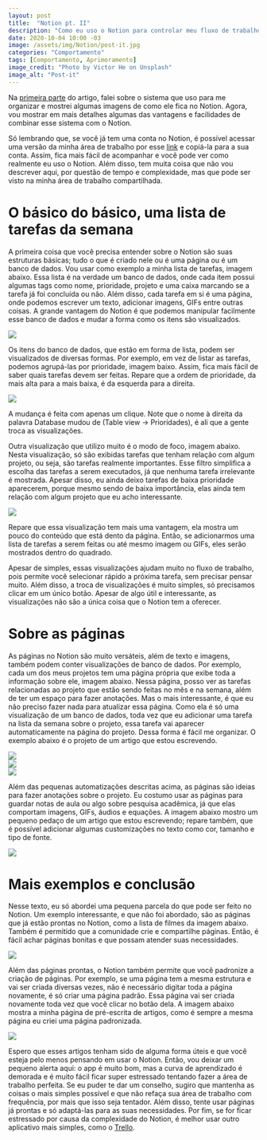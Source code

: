 ```yaml
---
layout: post
title:  "Notion pt. II"
description: "Como eu uso o Notion para controlar meu fluxo de trabalho e ser mais eficiente."
date: 2020-10-04 10:00 -03
image: /assets/img/Notion/post-it.jpg
categories: "Comportamento"
tags: [Comportamento, Aprimoramento]
image_credit: "Photo by Victor He on Unsplash"
image_alt: "Post-it"
---
```


Na <a target="_blank" href="{% post_url 2020-10-04-Notion-pt-I %}">primeira parte</a> do artigo, falei sobre o sistema que uso para me organizar e mostrei algumas imagens de como ele fica no Notion. Agora, vou mostrar em mais detalhes 
algumas das vantagens e facilidades de combinar esse sistema com o Notion.

Só lembrando que, se você já tem uma conta no Notion, é possível acessar uma versão da minha área de trabalho por esse <a target="_blank" href="https://www.notion.so/DON-T-PANIC-v1-0-573ca645a83a41198f0d6082377e62a0">link</a>  e copiá-la  para a sua conta. Assim, fica mais fácil de acompanhar e você pode ver como realmente eu uso o Notion. Além disso, tem muita coisa que não vou descrever aqui, por questão de tempo e complexidade, mas que pode ser visto na minha área de trabalho compartilhada.

# O básico do básico, uma lista de tarefas da semana

A primeira coisa que você precisa entender sobre o Notion são suas estruturas básicas; tudo o que é criado nele ou é uma página ou é um banco de dados. Vou usar como exemplo a minha lista de tarefas, imagem abaixo. Essa lista é na verdade um banco de dados, onde cada item possui algumas tags como nome, prioridade, projeto e uma caixa marcando se a tarefa já foi concluída ou não. Além disso, cada tarefa em si é uma página, onde podemos escrever um texto, adicionar imagens, GIFs entre outras coisas. A grande vantagem do Notion é que podemos manipular facilmente esse banco de dados e mudar a forma como os itens são visualizados.

<img src="/assets/img/Notion/1-2.png"> 

Os itens do banco de dados, que estão em forma de lista, podem ser visualizados de diversas formas. Por exemplo, em vez de listar as tarefas, podemos agrupá-las por prioridade, imagem baixo. Assim, fica mais fácil de saber quais tarefas devem ser feitas. Repare que a ordem de prioridade, da mais alta para a mais baixa, é da esquerda para a direita. 

<img src="/assets/img/Notion/2-2.png">

A mudança é feita com apenas um clique. Note que o nome à direita da palavra Database mudou de (Table view → Prioridades), é ali que a gente troca as visualizações.

Outra visualização que utilizo muito é o modo de foco, imagem abaixo. Nesta visualização, só são exibidas tarefas que tenham relação com algum projeto, ou seja, são tarefas realmente importantes. Esse filtro simplifica a escolha das tarefas a serem executados, já que nenhuma tarefa irrelevante é mostrada. Apesar disso, eu ainda deixo tarefas de baixa prioridade aparecerem, porque mesmo sendo de baixa importância, elas ainda tem relação com algum projeto que eu acho interessante.

<img src="/assets/img/Notion/3-2.png">

Repare que essa visualização tem mais uma vantagem, ela mostra um pouco do conteúdo que está dento da página. Então, se adicionarmos uma lista de tarefas a serem feitas ou até mesmo imagem ou GIFs, eles serão mostrados dentro do quadrado.

Apesar de simples, essas visualizações ajudam muito no fluxo de trabalho, pois permite você selecionar rápido a próxima tarefa, sem precisar pensar muito. Além disso, a troca de visualizações é muito simples, só precisamos clicar em um único botão. Apesar de algo útil e interessante, as visualizações não são a única coisa que o Notion tem a oferecer.

# Sobre as páginas

As páginas no Notion são muito versáteis, além de texto e imagens, também podem conter visualizações de banco de dados. Por exemplo, cada um dos meus projetos tem uma página própria que exibe toda a informação sobre ele, imagem abaixo. Nessa página, posso ver as tarefas relacionadas ao projeto que estão sendo feitas no mês e na semana, além de ter um espaço para fazer anotações. Mas o mais interessante, é que eu não preciso fazer nada para atualizar essa página. Como ela é só uma visualização de um banco de dados, toda vez que eu adicionar uma tarefa na lista da semana sobre o projeto, essa tarefa vai aparecer automaticamente na página do projeto. Dessa forma é fácil me organizar. O exemplo abaixo é o projeto de um artigo que estou escrevendo.

<img style="display: block;" src="/assets/img/Notion/5-2.png">
<img style="display: block;" src="/assets/img/Notion/6-2.png">
<img style="display: block;" src="/assets/img/Notion/7-2.png">

Além das pequenas automatizações descritas acima, as páginas são ideias para fazer anotações sobre o projeto. Eu costumo usar as páginas para guardar notas de aula ou algo sobre pesquisa acadêmica, já que elas comportam imagens, GIFs, áudios e equações. A imagem abaixo mostro um pequeno pedaço de um artigo que estou escrevendo; repare também, que é possível adicionar algumas customizações no texto como cor, tamanho e tipo de fonte.

<img style="display: block; margin: auto auto; max-height: auto;"  src="/assets/img/Notion/8-2.png">

# Mais exemplos e conclusão

Nesse texto, eu só abordei uma pequena parcela do que pode ser feito no Notion. Um exemplo interessante, e que não foi abordado, são as páginas que já estão prontas no Notion, como a lista de filmes da imagem abaixo. Também é permitido que a comunidade crie e compartilhe páginas. Então, é fácil achar páginas bonitas e que possam atender suas necessidades. 

<img style="display: block; margin: auto auto; max-height: 550px;" src="/assets/img/Notion/1 1-2.png">

Além das páginas prontas, o Notion também permite que você padronize a criação de páginas. Por exemplo, se uma página tem a mesma estrutura e vai ser criada diversas vezes, não é necessário digitar toda a página novamente, é só criar uma página padrão. Essa página vai ser criada novamente toda vez que você clicar no botão dela. A imagem abaixo mostra a minha página de pré-escrita de artigos, como é sempre a mesma página eu criei uma página padronizada.

<img  style="display: block; margin: auto auto; max-height: auto;" src="/assets/img/Notion/2 1-2.png">


Espero que esses artigos tenham sido de alguma forma úteis e que você esteja pelo menos pensando em usar o Notion. Então, vou deixar um pequeno alerta aqui: o app é muito bom, mas a curva de aprendizado é demorada e é muito fácil ficar super estressado tentando fazer a área de trabalho perfeita. Se eu puder te dar um conselho, sugiro que mantenha as coisas o mais simples possível e que não refaça sua área de trabalho com frequência, por mais que isso seja tentador. Além disso, tente usar páginas já prontas e só adaptá-las para as suas necessidades. Por fim, se for ficar estressado por causa da complexidade do Notion, é melhor usar outro aplicativo mais simples, como o <a target="_blank" href="https://trello.com/">Trello</a>. 